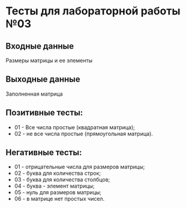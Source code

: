 # Тесты для лабораторной работы №03

## Входные данные
Размеры матрицы и ее элементы
## Выходные данные
Заполненная матрица

## Позитивные тесты:
- 01 - Все числа простые (квадратная матрица);
- 02 - не все числа простые (прямоугольная матрица).
## Негативные тесты:
- 01 - отрицательные числа для размеров матрицы;
- 02 - буква для количества строк;
- 03 - буква для количества столбцов;
- 04 - буква - элемент матрицы;
- 05 - нуль для размеров матрицы;
- 06 - в матрице нет простых чисел.